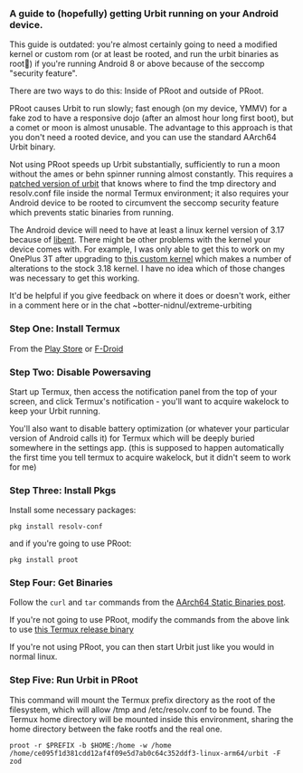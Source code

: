 ### A guide to (hopefully) getting Urbit running on your Android device.

This guide is outdated: you're almost certainly going to need a modified kernel or custom rom (or at least be rooted, and run the urbit binaries as root😬) if you're running Android 8 or above because of the seccomp "security feature".

There are two ways to do this: Inside of PRoot and outside of PRoot.

PRoot causes Urbit to run slowly; fast enough (on my device, YMMV) for a fake zod to have a responsive dojo (after an almost hour long first boot), but a comet or moon is almost unusable. The advantage to this approach is that you don't need a rooted device, and you can use the standard AArch64 Urbit binary.

Not using PRoot speeds up Urbit substantially, sufficiently to run a moon without the ames or behn spinner running almost constantly. This requires a [patched version of urbit](https://github.com/botter-nidnul/urbit/releases/tag/termux-v0.10.4) that knows where to find the tmp directory and resolv.conf file inside the normal Termux environment; it also requires your Android device to be rooted to circumvent the seccomp security feature which prevents static binaries from running.

The Android device will need to have at least a linux kernel version of 3.17 because of [libent](https://github.com/urbit/libent). There might be other problems with the kernel your device comes with. For example, I was only able to get this to work on my OnePlus 3T after upgrading to [this custom kernel](https://forum.xda-developers.com/oneplus-3/oneplus-3--3t-cross-device-development/r1b1-arter97-kernel-oneplus-3-3t-t4054539) which makes a number of alterations to the stock 3.18 kernel. I have no idea which of those changes was necessary to get this working. 

It'd be helpful if you give feedback on where it does or doesn't work, either in a comment here or in the chat ~botter-nidnul/extreme-urbiting

### Step One: Install Termux

From the [Play Store](https://play.google.com/store/apps/details?id=com.termux) or 
[F-Droid](https://f-droid.org/repository/browse/?fdid=com.termux)

### Step Two: Disable Powersaving

Start up Termux, then access the notification panel from the top of your screen, and click Termux's notification - you'll want to acquire wakelock to keep your Urbit running.

You'll also want to disable battery optimization (or whatever your particular version of Android calls it) for Termux which will be deeply buried somewhere in the settings app. (this is supposed to happen automatically the first time you tell termux to acquire wakelock, but it didn't seem to work for me)

### Step Three: Install Pkgs

Install some necessary packages:

`pkg install resolv-conf`

and if you're going to use PRoot:

`pkg install proot`

### Step Four: Get Binaries

Follow the `curl` and `tar` commands from the [AArch64 Static Binaries post](AArch64_Urbit_Static_Binaries.md).

If you're not going to use PRoot, modify the commands from the above link to use [this Termux release binary](https://github.com/botter-nidnul/urbit/releases/download/termux-v0.10.4/urbit-v0.10.4-termux-arm64.tgz)

If you're not using PRoot, you can then start Urbit just like you would in normal linux.

### Step Five: Run Urbit in PRoot

This command will mount the Termux prefix directory as the root of the filesystem, which will allow /tmp and /etc/resolv.conf to be found. The Termux home directory will be mounted inside this environment, sharing the home directory between the fake rootfs and the real one.

`proot -r $PREFIX -b $HOME:/home -w /home /home/ce095f1d381cdd12af4f09e5d7ab0c64c352ddf3-linux-arm64/urbit -F zod`
